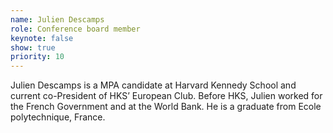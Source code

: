 ```yaml
---
name: Julien Descamps
role: Conference board member
keynote: false
show: true
priority: 10
---
```


Julien Descamps is a MPA candidate at Harvard Kennedy School and current co-President of HKS’ European Club. Before HKS, Julien worked for the French Government and at the World Bank. He is a graduate from Ecole polytechnique, France.